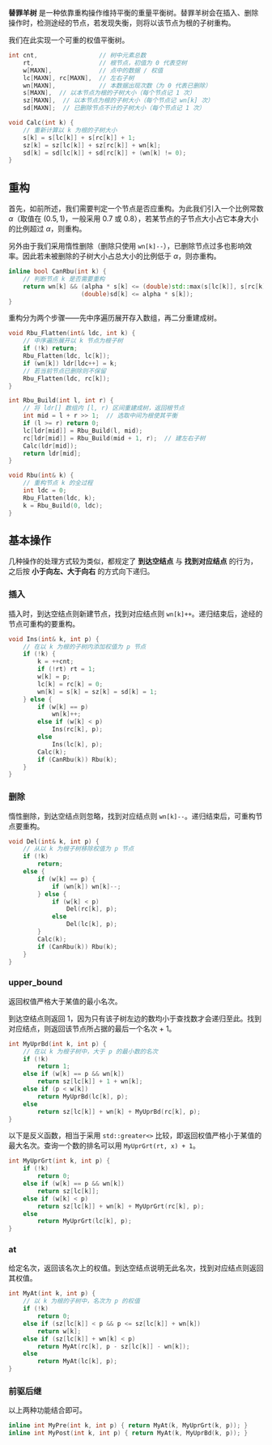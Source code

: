 
**替罪羊树** 是一种依靠重构操作维持平衡的重量平衡树。替罪羊树会在插入、删除操作时，检测途经的节点，若发现失衡，则将以该节点为根的子树重构。

我们在此实现一个可重的权值平衡树。

```cpp
int cnt,                 // 树中元素总数
    rt,                  // 根节点，初值为 0 代表空树
    w[MAXN],             // 点中的数据 / 权值
    lc[MAXN], rc[MAXN],  // 左右子树
    wn[MAXN],            // 本数据出现次数（为 0 代表已删除）
    s[MAXN],  // 以本节点为根的子树大小（每个节点记 1 次）
    sz[MAXN],  // 以本节点为根的子树大小（每个节点记 wn[k] 次）
    sd[MAXN];  // 已删除节点不计的子树大小（每个节点记 1 次）

void Calc(int k) {
    // 重新计算以 k 为根的子树大小
    s[k] = s[lc[k]] + s[rc[k]] + 1;
    sz[k] = sz[lc[k]] + sz[rc[k]] + wn[k];
    sd[k] = sd[lc[k]] + sd[rc[k]] + (wn[k] != 0);
}
```

## 重构

首先，如前所述，我们需要判定一个节点是否应重构。为此我们引入一个比例常数 $\alpha$（取值在 $(0.5,1)$，一般采用 $0.7$ 或 $0.8$），若某节点的子节点大小占它本身大小的比例超过 $\alpha$，则重构。

另外由于我们采用惰性删除（删除只使用 `wn[k]--`），已删除节点过多也影响效率。因此若未被删除的子树大小占总大小的比例低于 $\alpha$，则亦重构。

```cpp
inline bool CanRbu(int k) {
    // 判断节点 k 是否需要重构
    return wn[k] && (alpha * s[k] <= (double)std::max(s[lc[k]], s[rc[k]]) ||
                    (double)sd[k] <= alpha * s[k]);
}
```

重构分为两个步骤——先中序遍历展开存入数组，再二分重建成树。

```cpp
void Rbu_Flatten(int& ldc, int k) {
    // 中序遍历展开以 k 节点为根子树
    if (!k) return;
    Rbu_Flatten(ldc, lc[k]);
    if (wn[k]) ldr[ldc++] = k;
    // 若当前节点已删除则不保留
    Rbu_Flatten(ldc, rc[k]);
}

int Rbu_Build(int l, int r) {
    // 将 ldr[] 数组内 [l, r) 区间重建成树，返回根节点
    int mid = l + r >> 1;  // 选取中间为根使其平衡
    if (l >= r) return 0;
    lc[ldr[mid]] = Rbu_Build(l, mid);
    rc[ldr[mid]] = Rbu_Build(mid + 1, r);  // 建左右子树
    Calc(ldr[mid]);
    return ldr[mid];
}

void Rbu(int& k) {
    // 重构节点 k 的全过程
    int ldc = 0;
    Rbu_Flatten(ldc, k);
    k = Rbu_Build(0, ldc);
}
```

## 基本操作

几种操作的处理方式较为类似，都规定了 **到达空结点** 与 **找到对应结点** 的行为，之后按 **小于向左、大于向右** 的方式向下递归。

### 插入

插入时，到达空结点则新建节点，找到对应结点则 `wn[k]++`。递归结束后，途经的节点可重构的要重构。

```cpp
void Ins(int& k, int p) {
    // 在以 k 为根的子树内添加权值为 p 节点
    if (!k) {
        k = ++cnt;
        if (!rt) rt = 1;
        w[k] = p;
        lc[k] = rc[k] = 0;
        wn[k] = s[k] = sz[k] = sd[k] = 1;
    } else {
        if (w[k] == p)
            wn[k]++;
        else if (w[k] < p)
            Ins(rc[k], p);
        else
            Ins(lc[k], p);
        Calc(k);
        if (CanRbu(k)) Rbu(k);
    }
}
```

### 删除

惰性删除，到达空结点则忽略，找到对应结点则 `wn[k]--`。递归结束后，可重构节点要重构。

```cpp
void Del(int& k, int p) {
    // 从以 k 为根子树移除权值为 p 节点
    if (!k)
        return;
    else {
        if (w[k] == p) {
            if (wn[k]) wn[k]--;
        } else {
            if (w[k] < p)
                Del(rc[k], p);
            else
                Del(lc[k], p);
        }
        Calc(k);
        if (CanRbu(k)) Rbu(k);
    }
}
```

### upper_bound

返回权值严格大于某值的最小名次。

到达空结点则返回 1，因为只有该子树左边的数均小于查找数才会递归至此。找到对应结点，则返回该节点所占据的最后一个名次 + 1。

```cpp
int MyUprBd(int k, int p) {
    // 在以 k 为根子树中，大于 p 的最小数的名次
    if (!k)
        return 1;
    else if (w[k] == p && wn[k])
        return sz[lc[k]] + 1 + wn[k];
    else if (p < w[k])
        return MyUprBd(lc[k], p);
    else
        return sz[lc[k]] + wn[k] + MyUprBd(rc[k], p);
}
```

以下是反义函数，相当于采用 `std::greater<>` 比较，即返回权值严格小于某值的最大名次。查询一个数的排名可以用 `MyUprGrt(rt, x) + 1`。

```cpp
int MyUprGrt(int k, int p) {
    if (!k)
        return 0;
    else if (w[k] == p && wn[k])
        return sz[lc[k]];
    else if (w[k] < p)
        return sz[lc[k]] + wn[k] + MyUprGrt(rc[k], p);
    else
        return MyUprGrt(lc[k], p);
}
```

### at

给定名次，返回该名次上的权值。到达空结点说明无此名次，找到对应结点则返回其权值。

```cpp
int MyAt(int k, int p) {
    // 以 k 为根的子树中，名次为 p 的权值
    if (!k)
        return 0;
    else if (sz[lc[k]] < p && p <= sz[lc[k]] + wn[k])
        return w[k];
    else if (sz[lc[k]] + wn[k] < p)
        return MyAt(rc[k], p - sz[lc[k]] - wn[k]);
    else
        return MyAt(lc[k], p);
}
```

### 前驱后继

以上两种功能结合即可。

```cpp
inline int MyPre(int k, int p) { return MyAt(k, MyUprGrt(k, p)); }
inline int MyPost(int k, int p) { return MyAt(k, MyUprBd(k, p)); }
```
